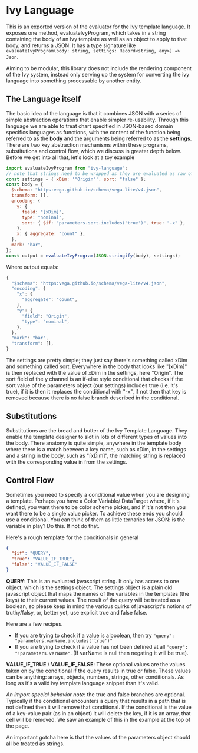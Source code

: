 # Ivy Language

This is an exported version of the evaluator for the [Ivy](https://github.com/mcnuttandrew/ivy) template language. It exposes one method, evaluateIvyProgram, which takes in a string containing the body of an Ivy template as well as an object to apply to that body, and returns a JSON. It has a type signature like `evaluateIvyProgram(body: string, settings: Record<string, any>) => Json`.

Aiming to be modular, this library does not include the rendering component of the Ivy system, instead only serving up the system for converting the ivy language into something processable by another entity.

## The Language itself

The basic idea of the language is that it combines JSON with a series of simple abstraction operations that enable simpler re-usability. Through this language we are able to treat chart specified in JSON-based domain specifics languages as functions, with the content of the function being referred to as the **body** and the arguments being referred to as the **settings**. There are two key abstraction mechanisms within these programs, substitutions and control flow, which we discuss in greater depth below. Before we get into all that, let's look at a toy example

```js
import evaluateIvyProgram from "ivy-language";
// note that strings need to be wrapped as they are evaluated as raw otherwise!!
const settings = { xDim: '"Origin"', sort: "false" };
const body = {
  $schema: "https:vega.github.io/schema/vega-lite/v4.json",
  transform: [],
  encoding: {
    y: {
      field: "[xDim]",
      type: "nominal",
      sort: { $if: "parameters.sort.includes('true')", true: "-x" },
    },
    x: { aggregate: "count" },
  },
  mark: "bar",
};
const output = evaluateIvyProgram(JSON.stringify(body), settings);
```

Where output equals:

```js
{
  "$schema": "https:vega.github.io/schema/vega-lite/v4.json",
  "encoding": {
    "x": {
      "aggregate": "count",
    },
    "y": {
      "field": "Origin",
      "type": "nominal",
    },
  },
  "mark": "bar",
  "transform": [],
}
```

The settings are pretty simple; they just say there's something called xDim and something called sort. Everywhere in the body that looks like "[xDim]" is then replaced with the value of xDim in the settings, here "Origin". The sort field of the y channel is an if-else style conditional that checks if the sort value of the parameters object (our settings) includes true (i.e. it's true), if it is then it replaces the conditional with "-x", if not then that key is removed because there is no false branch described in the conditional.

## Substitutions

Substitutions are the bread and butter of the Ivy Template Language. They enable the template designer to slot in lots of different types of values into the body. There anatomy is quite simple, anywhere in the template body where there is a match between a key name, such as xDim, in the settings and a string in the body, such as "[xDim]", the matching string is replaced with the corresponding value in from the settings.

## Control Flow

Sometimes you need to specify a conditional value when you are designing a template. Perhaps you have a Color Variable/ DataTarget where, if it's defined, you want there to be color scheme picker, and if it's not then you want there to be a single value picker. To achieve these ends you should use a conditional. You can think of them as little ternaries for JSON: is the variable in play? Do this. If not do that.

Here's a rough template for the conditionals in general

```json
{
  "$if": "QUERY",
  "true": "VALUE_IF_TRUE",
  "false": "VALUE_IF_FALSE"
}
```

**QUERY**: This is an evaluated javascript string. It only has access to one object, which is the settings object. The settings object is a plain old javascript object that maps the names of the variables in the templates (the keys) to their current values. The result of the query will be treated as a boolean, so please keep in mind the various quirks of javascript's notions of truthy/falsy, or, better yet, use explicit true and false false.

Here are a few recipes.

- If you are trying to check if a value is a boolean, then try `"query": "parameters.varName.includes('true')"`
- If you are trying to check if a value has not been defined at all `"query": "!parameters.varName"`. (If varName is null then negating it will be true).

**VALUE_IF_TRUE** / **VALUE_IF_FALSE**: These optional values are the values taken on by the conditional if the query results in true or false. These values can be anything: arrays, objects, numbers, strings, other conditionals. As long as it's a valid ivy template language snippet than it's valid.

_An import special behavior note_: the true and false branches are optional. Typically if the conditional encounters a query that results in a path that is not defined then it will remove that conditional. If the conditional is the value of a key-value pair (as in an object) it will delete the key, if it is an array, that cell will be removed. We saw an example of this in the example at the top of the page.

An important gotcha here is that the values of the parameters object should all be treated as strings.
